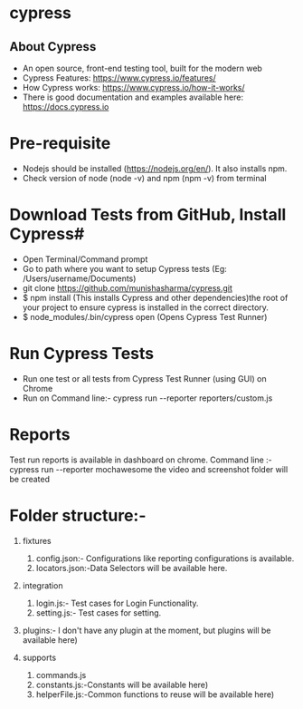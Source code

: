 # cypress
## About Cypress ##
* An open source, front-end testing tool, built for the modern web
* Cypress Features: https://www.cypress.io/features/
* How Cypress works: https://www.cypress.io/how-it-works/ 
* There is good documentation and examples available here: https://docs.cypress.io

# Pre-requisite #
* Nodejs should be installed (https://nodejs.org/en/). It also installs npm.
* Check version of node (node -v) and npm (npm -v) from terminal

# Download Tests from GitHub, Install Cypress#
* Open Terminal/Command prompt
* Go to path where you want to setup Cypress tests (Eg: /Users/username/Documents)
* git clone https://github.com/munishasharma/cypress.git
* $ npm install (This installs Cypress and other dependencies)the root of your project to ensure cypress is installed in the correct directory.
* $ node_modules/.bin/cypress open   (Opens Cypress Test Runner)


# Run Cypress Tests #
* Run one test or all tests from Cypress Test Runner (using GUI) on Chrome
* Run on Command line:- cypress run --reporter reporters/custom.js


# Reports 
Test run reports is available in dashboard on chrome.
Command line :- cypress run --reporter mochawesome
			the video and screenshot folder will be created 

# Folder structure:-

1) fixtures
	1) config.json:- Configurations like reporting configurations is available.
	2) locators.json:-Data Selectors will be available here.
	
2) integration
	1) login.js:- Test cases for Login Functionality.
	2) setting.js:- Test cases for setting.
		
	
3) plugins:- I don't have any plugin at the moment, but plugins will be available here)

5) supports
	1) commands.js 
	2) constants.js:-Constants will be available here)
	3) helperFile.js:-Common functions to reuse will be available here)

